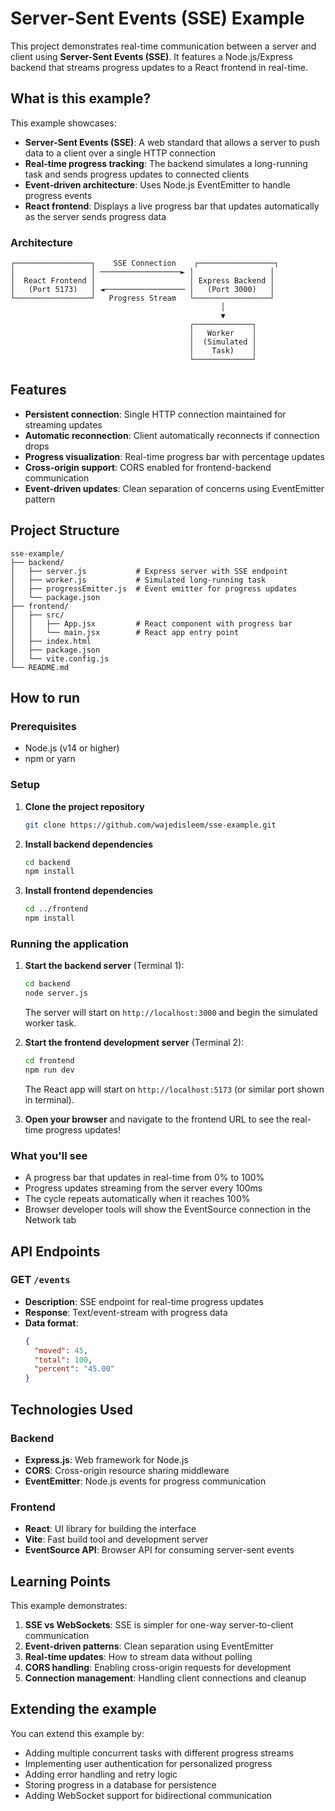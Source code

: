 # Server-Sent Events (SSE) Example

This project demonstrates real-time communication between a server and client using **Server-Sent Events (SSE)**. It features a Node.js/Express backend that streams progress updates to a React frontend in real-time.

## What is this example?

This example showcases:

- **Server-Sent Events (SSE)**: A web standard that allows a server to push data to a client over a single HTTP connection
- **Real-time progress tracking**: The backend simulates a long-running task and sends progress updates to connected clients
- **Event-driven architecture**: Uses Node.js EventEmitter to handle progress events
- **React frontend**: Displays a live progress bar that updates automatically as the server sends progress data

### Architecture

```
┌─────────────────┐    SSE Connection    ┌─────────────────┐
│                 │ ──────────────────► │                 │
│  React Frontend │                     │ Express Backend │
│   (Port 5173)   │ ◄────────────────── │   (Port 3000)   │
└─────────────────┘   Progress Stream   └─────────────────┘
                                               │
                                               ▼
                                        ┌─────────────┐
                                        │   Worker    │
                                        │  (Simulated │
                                        │    Task)    │
                                        └─────────────┘
```

## Features

- **Persistent connection**: Single HTTP connection maintained for streaming updates
- **Automatic reconnection**: Client automatically reconnects if connection drops
- **Progress visualization**: Real-time progress bar with percentage updates
- **Cross-origin support**: CORS enabled for frontend-backend communication
- **Event-driven updates**: Clean separation of concerns using EventEmitter pattern

## Project Structure

```
sse-example/
├── backend/
│   ├── server.js           # Express server with SSE endpoint
│   ├── worker.js           # Simulated long-running task
│   ├── progressEmitter.js  # Event emitter for progress updates
│   └── package.json
├── frontend/
│   ├── src/
│   │   ├── App.jsx         # React component with progress bar
│   │   └── main.jsx        # React app entry point
│   ├── index.html
│   ├── package.json
│   └── vite.config.js
└── README.md
```

## How to run

### Prerequisites

- Node.js (v14 or higher)
- npm or yarn

### Setup

1. **Clone the project repository**
   ```bash
   git clone https://github.com/wajedisleem/sse-example.git
   ```

2. **Install backend dependencies**
   ```bash
   cd backend
   npm install
   ```

3. **Install frontend dependencies**
   ```bash
   cd ../frontend
   npm install
   ```

### Running the application

1. **Start the backend server** (Terminal 1):
   ```bash
   cd backend
   node server.js
   ```
   
   The server will start on `http://localhost:3000` and begin the simulated worker task.

2. **Start the frontend development server** (Terminal 2):
   ```bash
   cd frontend
   npm run dev
   ```
   
   The React app will start on `http://localhost:5173` (or similar port shown in terminal).

3. **Open your browser** and navigate to the frontend URL to see the real-time progress updates!

### What you'll see

- A progress bar that updates in real-time from 0% to 100%
- Progress updates streaming from the server every 100ms
- The cycle repeats automatically when it reaches 100%
- Browser developer tools will show the EventSource connection in the Network tab

## API Endpoints

### GET `/events`
- **Description**: SSE endpoint for real-time progress updates
- **Response**: Text/event-stream with progress data
- **Data format**: 
  ```json
  {
    "moved": 45,
    "total": 100,
    "percent": "45.00"
  }
  ```

## Technologies Used

### Backend
- **Express.js**: Web framework for Node.js
- **CORS**: Cross-origin resource sharing middleware
- **EventEmitter**: Node.js events for progress communication

### Frontend  
- **React**: UI library for building the interface
- **Vite**: Fast build tool and development server
- **EventSource API**: Browser API for consuming server-sent events

## Learning Points

This example demonstrates:

1. **SSE vs WebSockets**: SSE is simpler for one-way server-to-client communication
2. **Event-driven patterns**: Clean separation using EventEmitter
3. **Real-time updates**: How to stream data without polling
4. **CORS handling**: Enabling cross-origin requests for development
5. **Connection management**: Handling client connections and cleanup

## Extending the example

You can extend this example by:

- Adding multiple concurrent tasks with different progress streams
- Implementing user authentication for personalized progress
- Adding error handling and retry logic
- Storing progress in a database for persistence
- Adding WebSocket support for bidirectional communication
